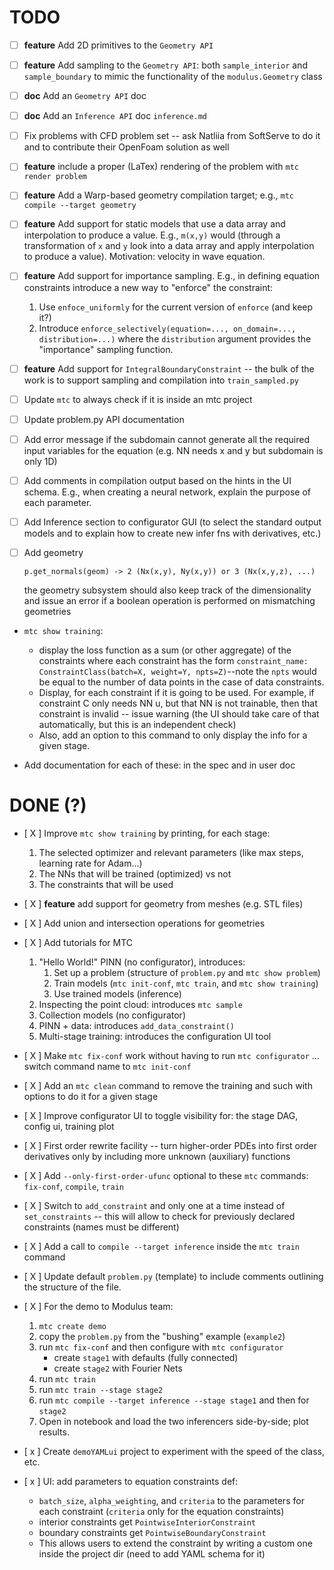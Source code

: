 # TODO

- [  ] **feature** Add 2D primitives to the `Geometry API`

- [  ] **feature** Add sampling to the `Geometry API`: both `sample_interior` and `sample_boundary` to mimic the functionality of the `modulus.Geometry` class

- [  ] **doc** Add an `Geometry API` doc

- [  ] **doc** Add an `Inference API` doc `inference.md`

- [  ] Fix problems with CFD problem set -- ask Natliia from SoftServe to do it and to contribute their OpenFoam solution as well

- [  ] **feature** include a proper (LaTex) rendering of the problem with `mtc render problem`

- [  ] **feature** Add a Warp-based geometry compilation target; e.g., `mtc compile --target geometry`

- [  ] **feature** Add support for static models that use a data array and interpolation to produce a value. E.g., `m(x,y)` would (through a transformation of `x` and `y` look into a data array and apply interpolation to produce a value). Motivation: velocity in wave equation.

- [  ] **feature** Add support for importance sampling. E.g., in defining equation constraints introduce a new way to "enforce" the constraint:
    1. Use `enfoce_uniformly` for the current version of `enforce` (and keep it?)
    1. Introduce `enforce_selectively(equation=..., on_domain=..., distribution=...)` where the `distribution` argument provides the "importance" sampling function.

- [  ] **feature** Add support for `IntegralBoundaryConstraint` -- the bulk of the work is to support sampling and compilation into `train_sampled.py`

- [  ] Update `mtc` to always check if it is inside an mtc project

- [  ] Update problem.py API documentation

- [  ] Add error message if the subdomain cannot generate all the required input variables for the equation (e.g. NN needs x and y but subdomain is only 1D)


- [  ] Add comments in compilation output based on the hints in the UI schema. E.g., when creating a neural network, explain the purpose of each parameter.

- [  ] Add Inference section to configurator GUI (to select the standard output models and to explain how to create new infer fns with derivatives, etc.)


- [  ] Add geometry
    ```
    p.get_normals(geom) -> 2 (Nx(x,y), Ny(x,y)) or 3 (Nx(x,y,z), ...)
    ```

    the geometry subsystem should also keep track of the dimensionality and issue an error if a boolean operation is performed on mismatching geometries


- `mtc show training`: 
    - display the loss function as a sum (or other aggregate) of the constraints where each constraint has the form `constraint_name: ConstraintClass(batch=X, weight=Y, npts=Z)`--note the `npts` would be equal to the number of data points in the case of data constraints. 
    - Display, for each constraint if it is going to be used. For example, if constraint C only needs NN u, but that NN is not trainable, then that constraint is invalid -- issue warning (the UI should take care of that automatically, but this is an independent check)
    - Also, add an option to this command to only display the info for a given stage.

- Add documentation for each of these: in the spec and in user doc

# DONE (?)

- [ X ] Improve `mtc show training` by printing, for each stage:
    1. The selected optimizer and relevant parameters (like max steps, learning rate for Adam...)
    1. The NNs that will be trained (optimized) vs not
    1. The constraints that will be used

- [ X ] **feature** add support for geometry from meshes (e.g. STL files)

- [ X ] Add union and intersection operations for geometries

- [ X ] Add tutorials for MTC
    1. "Hello World!" PINN (no configurator), introduces:
        1. Set up a problem (structure of `problem.py` and `mtc show problem`)
        1. Train models (`mtc init-conf`, `mtc train`, and `mtc show training`)
        1. Use trained models (inference)
    1. Inspecting the point cloud: introduces `mtc sample`
    1. Collection models (no configurator)
    1. PINN + data: introduces `add_data_constraint()`
    1. Multi-stage training: introduces the configuration UI tool


- [ X ] Make `mtc fix-conf` work without having to run `mtc configurator` ... switch command name to `mtc init-conf` 

- [ X ] Add an `mtc clean` command to remove the training and such with options to do it for a given stage

- [ X ] Improve configurator UI to toggle visibility for: the stage DAG, config ui, training plot


- [ X ] First order rewrite facility -- turn higher-order PDEs into first order derivatives only by including more unknown (auxiliary) functions


- [ X ] Add `--only-first-order-ufunc` optional to these `mtc` commands: `fix-conf`, `compile`, `train`

- [ X ] Switch to `add_constraint` and only one at a time instead of `set_constraints` -- this will allow to check for previously declared constraints (names must be different)

- [ X ] Add a call to `compile --target inference` inside the `mtc train` command 

- [ X ] Update default `problem.py` (template) to include comments outlining the structure of the file.

- [ X ] For the demo to Modulus team:
    1. `mtc create demo`
    1. copy the `problem.py` from the "bushing" example (`example2`)
    1. run `mtc fix-conf` and then configure with `mtc configurator`
        - create `stage1` with defaults (fully connected)
        - create `stage2` with Fourier Nets
    1. run `mtc train`
    1. run `mtc train --stage stage2`
    1. run `mtc compile --target inference --stage stage1` and then for `stage2`
    1. Open in notebook and load the two inferencers side-by-side; plot results.


- [ x ] Create `demoYAMLui` project to experiment with the speed of the class, etc.

- [ x ] UI: add parameters to equation constraints def:
    - `batch_size`, `alpha_weighting`, and `criteria` to the parameters for each constraint (`criteria` only for the equation constraints)
    - interior constraints get `PointwiseInteriorConstraint`
    - boundary constraints get `PointwiseBoundaryConstraint`
    - This allows users to extend the constraint by writing a custom one inside the project dir (need to add YAML schema for it)
